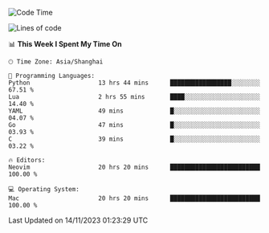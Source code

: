 <!--START_SECTION:waka-->
![Code Time](http://img.shields.io/badge/Code%20Time-1%2C666%20hrs%2029%20mins-blue)

![Lines of code](https://img.shields.io/badge/From%20Hello%20World%20I%27ve%20Written-288.6%20thousand%20lines%20of%20code-blue)

📊 **This Week I Spent My Time On** 

```text
🕑︎ Time Zone: Asia/Shanghai

💬 Programming Languages: 
Python                   13 hrs 44 mins      █████████████████░░░░░░░░   67.51 % 
Lua                      2 hrs 55 mins       ████░░░░░░░░░░░░░░░░░░░░░   14.40 % 
YAML                     49 mins             █░░░░░░░░░░░░░░░░░░░░░░░░   04.07 % 
Go                       47 mins             █░░░░░░░░░░░░░░░░░░░░░░░░   03.93 % 
C                        39 mins             █░░░░░░░░░░░░░░░░░░░░░░░░   03.22 % 

🔥 Editors: 
Neovim                   20 hrs 20 mins      █████████████████████████   100.00 % 

💻 Operating System: 
Mac                      20 hrs 20 mins      █████████████████████████   100.00 % 
```


 Last Updated on 14/11/2023 01:23:29 UTC
<!--END_SECTION:waka-->
